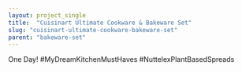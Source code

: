 ```yaml
---
layout: project_single
title:  "Cuisinart Ultimate Cookware & Bakeware Set"
slug: "cuisinart-ultimate-cookware-bakeware-set"
parent: "bakeware-set"
---
```

One Day!  #MyDreamKitchenMustHaves #NuttelexPlantBasedSpreads